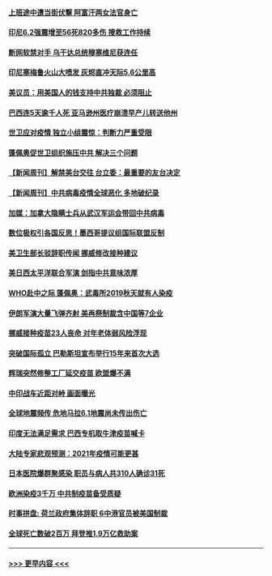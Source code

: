 #### [上班途中遭当街伏撃 阿富汗两女法官身亡](../pages/prog202/a103034090.md?t=01172201) 
#### [印尼6.2强震增至56死820多伤 搜救工作持续](../pages/prog202/a103034046.md?t=01172201) 
#### [断网软禁对手 乌干达总统穆塞维尼获连任](../pages/prog202/a103034024.md?t=01172201) 
#### [印尼塞梅鲁火山大喷发 灰烬直冲天际5.6公里高](../pages/prog202/a103033955.md?t=01172201) 
#### [美议员：用美国人的钱支持中共独裁 必须阻止](../pages/prog202/a103033968.md?t=01172201) 
#### [巴西连5天逾千人死 亚马逊州医疗崩溃早产儿转送他州](../pages/prog202/a103033951.md?t=01172201) 
#### [世卫应对疫情 独立小组震惊：判断力严重受限](../pages/prog202/a103033927.md?t=01172201) 
#### [蓬佩奥促世卫组织施压中共 解决三个问题](../pages/prog202/a103033902.md?t=01172201) 
#### [【新闻周刊】解禁美台交往 台立委：最重要的友台决定](../pages/prog202/a103033863.md?t=01172201) 
#### [【新闻周刊】中共病毒疫情全球恶化 多地破纪录](../pages/prog202/a103033854.md?t=01172201) 
#### [加媒：加拿大隐瞒士兵从武汉军运会带回中共病毒](../pages/prog202/a103033833.md?t=01172201) 
#### [数位极权引各国反思！墨西哥提议组国际联盟反制](../pages/prog202/a103033804.md?t=01172201) 
#### [美卫生部长驳辞职传闻 挪威修改接种建议](../pages/prog202/a103033686.md?t=01172201) 
#### [美日西太平洋联合军演 剑指中共意味浓厚](../pages/prog202/a103033676.md?t=01172201) 
#### [WHO赴中之际 蓬佩奥：武毒所2019秋天就有人染疫](../pages/prog202/a103033648.md?t=01172201) 
#### [伊朗军演大量飞弹齐射 美再祭制裁含中国等7企业](../pages/prog202/a103033482.md?t=01172201) 
#### [挪威接种疫苗23人丧命 对年老体弱风险浮现](../pages/prog202/a103033461.md?t=01172201) 
#### [突破国际孤立 巴勒斯坦宣布举行15年来首次大选](../pages/prog202/a103033395.md?t=01172201) 
#### [辉瑞突然修整工厂延交疫苗 欧盟爆不满](../pages/prog202/a103033337.md?t=01172201) 
#### [中印战车近距对峙 画面曝光](../pages/prog202/a103033328.md?t=01172201) 
#### [全球地震频传 危地马拉6.1地震尚未传出伤亡](../pages/prog202/a103033260.md?t=01172201) 
#### [印度无法满足需求 巴西专机取牛津疫苗喊卡](../pages/prog202/a103033246.md?t=01172201) 
#### [大陆专家悲观预测：2021年疫情可能更甚](../pages/prog202/a103033186.md?t=01172201) 
#### [日本医院爆群聚感染 职员与病人共310人确诊31死](../pages/prog202/a103033200.md?t=01172201) 
#### [欧洲染疫3千万 中共制疫苗备受质疑](../pages/prog202/a103032868.md?t=01172201) 
#### [时事拼盘: 荷兰政府集体辞职 6中港官员被美国制裁](../pages/prog202/a103033063.md?t=01172201) 
#### [全球死亡数破2百万 拜登推1.9万亿救助案](../pages/prog202/a103033050.md?t=01172201) 

----
#### [ >>> 更早内容 <<< ](../indexes/prog202-earlier.md)
